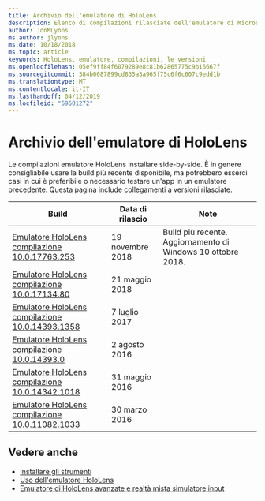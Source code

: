 ```yaml
---
title: Archivio dell'emulatore di HoloLens
description: Elenco di compilazioni rilasciate dell'emulatore di Microsoft HoloLens.
author: JonMLyons
ms.author: jlyons
ms.date: 10/18/2018
ms.topic: article
keywords: HoloLens, emulatore, compilazioni, le versioni
ms.openlocfilehash: 05ef9ff84f6079289e8c81b62865775c9b16667f
ms.sourcegitcommit: 384b0087899cd835a3a965f75c6f6c607c9edd1b
ms.translationtype: MT
ms.contentlocale: it-IT
ms.lasthandoff: 04/12/2019
ms.locfileid: "59601272"
---
```

# <a name="hololens-emulator-archive"></a>Archivio dell'emulatore di HoloLens

Le compilazioni emulatore HoloLens installare side-by-side. È in genere consigliabile usare la build più recente disponibile, ma potrebbero esserci casi in cui è preferibile o necessario testare un'app in un emulatore precedente. Questa pagina include collegamenti a versioni rilasciate.

|  Build |  Data di rilascio |  Note | 
|----------|----------|----------|
|  [Emulatore HoloLens compilazione 10.0.17763.253](https://go.microsoft.com/fwlink/?linkid=2065980) | 19 novembre 2018 | Build più recente. Aggiornamento di Windows 10 ottobre 2018. |
|  [Emulatore HoloLens compilazione 10.0.17134.80](https://go.microsoft.com/fwlink/?linkid=874531) | 21 maggio 2018 | 
|  [Emulatore HoloLens compilazione 10.0.14393.1358](https://go.microsoft.com/fwlink/?linkid=852626) |  7 luglio 2017 |
|  [Emulatore HoloLens compilazione 10.0.14393.0](http://go.microsoft.com/fwlink/?LinkID=823018) |  2 agosto 2016 |
|  [Emulatore HoloLens compilazione 10.0.14342.1018](http://go.microsoft.com/fwlink/?LinkID=823018) |  31 maggio 2016 |
|  [Emulatore HoloLens compilazione 10.0.11082.1033](http://go.microsoft.com/fwlink/?LinkID=724053) |  30 marzo 2016 |

## <a name="see-also"></a>Vedere anche
* [Installare gli strumenti](install-the-tools.md)
* [Uso dell'emulatore HoloLens](using-the-hololens-emulator.md)
* [Emulatore di HoloLens avanzate e realtà mista simulatore input](advanced-hololens-emulator-and-mixed-reality-simulator-input.md)
